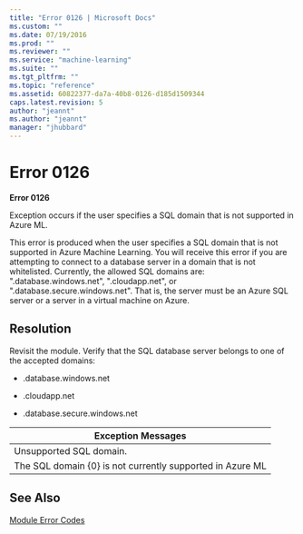 ```yaml
---
title: "Error 0126 | Microsoft Docs"
ms.custom: ""
ms.date: 07/19/2016
ms.prod: ""
ms.reviewer: ""
ms.service: "machine-learning"
ms.suite: ""
ms.tgt_pltfrm: ""
ms.topic: "reference"
ms.assetid: 60822377-da7a-40b8-0126-d185d1509344
caps.latest.revision: 5
author: "jeannt"
ms.author: "jeannt"
manager: "jhubbard"
---
```

# Error 0126
**Error 0126**  
  
 Exception occurs if the user specifies a SQL domain that is not supported in Azure ML.  
  
 This error is produced when the user specifies a SQL domain that is not supported in Azure Machine Learning. You will receive this error if you are attempting to connect to a database server in a domain that is not whitelisted. Currently, the allowed SQL domains are: ".database.windows.net", ".cloudapp.net", or ".database.secure.windows.net". That is, the server must be an Azure SQL server or a server in a virtual machine on Azure.  
  
## Resolution  
 Revisit the module. Verify that the SQL database server belongs to one of the accepted domains:  
  
-   .database.windows.net  
  
-   .cloudapp.net  
  
-   .database.secure.windows.net  
  
|Exception Messages|  
|------------------------|  
|Unsupported SQL domain.|  
|The SQL domain {0} is not currently supported in Azure ML|  
  
## See Also  
 [Module Error Codes](machine-learning-module-error-codes.md)